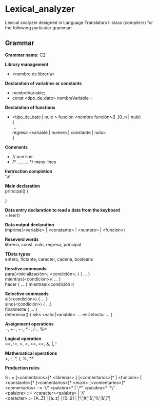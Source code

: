 # Lexical_analyzer
Lexical analyzer designed in Language Translators II class (compilers) for the following particular grammar:


## Grammar
**Grammar name:** C2  


**Library management**
* <palabra reservada> <nombre de librería>


**Declaration of variables or constants**
* <Tipo de dato> nombreVariable;
* const <tipo_de_dato> nombreVariable = <valor>

**Declaration of functions**
* <tipo_de_dato | nulo > función <nombre función>([<tipo variable> <variable>,]0..n | nulo)  
{  
    …  
    regresa <variable | numero | constante | nulo>  
}

**Comments**
* //    one line
* /* ……… */   many lines

**Instruction completion**  
'\n'

**Main declaration**  
principal()
{

}

**Data entry declaration to read a data from the keyboard**  
<variable> = leer()

**Data output declaration**  
imprime(\<variable\> | \<constante\> | \<numero\> | \<funcion\>)

**Reseverd words**  
libreria, const, nulo, regresa, principal

**TData types**  
entero, flotante, caracter, cadena, booleano

**Iterative commands**  
para(<inicialización>; <condición>; <incremento>) { … }  
mientras(<condición>){ … }  
hacer { … } mientras(\<condición\>)

**Selective commands**  
si(<condición>) { … }  
sino(<condición>) { …}  
finalmente { … }  
determina(<variable>) {
	siEs <valor|variable>: …
	enDefecto: ...
}

**Assignment operations**  
=, +=, -=, *=, /=, %=

**Logical operation**  
==, !=, \>, \<, \>=, \<=, &, |, !

**Mathematical operations**  
\+, \-, \*, \/, %, \*\*

**Production rules**

S ::=  [\<comentarios\>]* \<librerias\> [  [\<comentarios\>]* | \<funcion\> | \<constante\>]*   [<comentarios\>]* \<main\>  [\<comentarios\>]*  
\<comentarios\> ::= '//' \<palabra\>* | '/\*' \<palabra\>* '\*/'  
\<palabra\> ::= \<caracter\>\<palabra\> | 'ʎ'  
\<caracter\>::= [A..Z] | [a..z] | [0..9] | [‘!’,’#’,’$’,’%’,’&’,’/’] 
